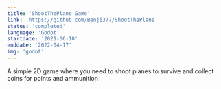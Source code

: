 ```yaml
---
title: 'ShootThePlane Game'
link: 'https://github.com/Benji377/ShootThePlane'
status: 'completed'
language: 'Godot'
startdate: '2021-06-18'
enddate: '2022-04-17'
img: 'godot'
---
```


A simple 2D game where you need to shoot planes to survive and collect coins for points and ammunition